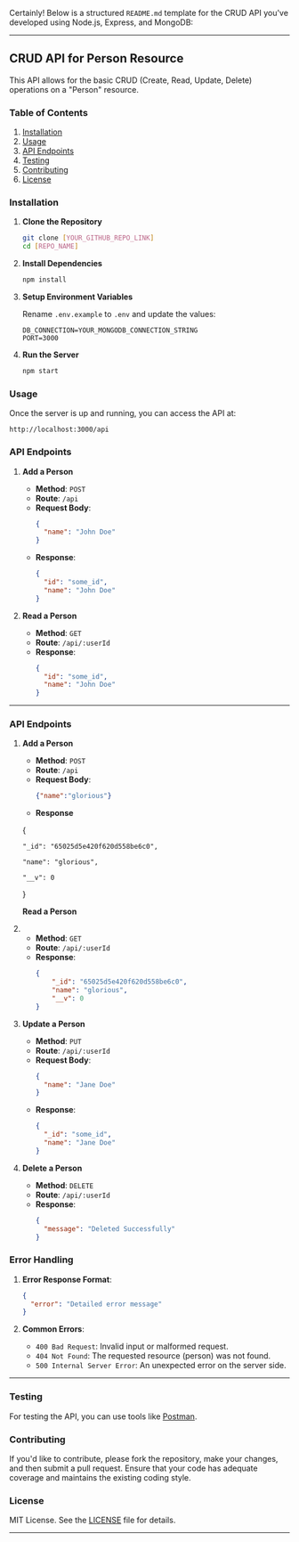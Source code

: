 
Certainly! Below is a structured `README.md` template for the CRUD API you've developed using Node.js, Express, and MongoDB:

---

## CRUD API for Person Resource

This API allows for the basic CRUD (Create, Read, Update, Delete) operations on a "Person" resource.

### Table of Contents

1. [Installation](#installation)
2. [Usage](#usage)
3. [API Endpoints](#api-endpoints)
4. [Testing](#testing)
5. [Contributing](#contributing)
6. [License](#license)

### Installation

1. **Clone the Repository**

   ```bash
   git clone [YOUR_GITHUB_REPO_LINK]
   cd [REPO_NAME]
   ```
2. **Install Dependencies**

   ```bash
   npm install
   ```
3. **Setup Environment Variables**

   Rename `.env.example` to `.env` and update the values:

   ```env
   DB_CONNECTION=YOUR_MONGODB_CONNECTION_STRING
   PORT=3000
   ```
4. **Run the Server**

   ```bash
   npm start
   ```

### Usage

Once the server is up and running, you can access the API at:

```
http://localhost:3000/api
```

### API Endpoints

1. **Add a Person**

   - **Method**: `POST`
   - **Route**: `/api`
   - **Request Body**:
     ```json
     {
       "name": "John Doe"
     }
     ```
   - **Response**:
     ```json
     {
       "id": "some_id",
       "name": "John Doe"
     }
     ```
2. **Read a Person**

   - **Method**: `GET`
   - **Route**: `/api/:userId`
   - **Response**:
     ```json
     {
       "id": "some_id",
       "name": "John Doe"
     }
     ```



---

### API Endpoints

1. **Add a Person**

   - **Method**: `POST`
   - **Route**: `/api`
   - **Request Body**:
     ```json
     {"name":"glorious"}
     ```
   - **Response**

   {

       "_id": "65025d5e420f620d558be6c0",

       "name": "glorious",

       "__v": 0

   }

   **Read a Person**
2. - **Method**: `GET`
   - **Route**: `/api/:userId`
   - **Response**:
     ```json
     {
         "_id": "65025d5e420f620d558be6c0",
         "name": "glorious",
         "__v": 0
     }
     ```
3. **Update a Person**

   - **Method**: `PUT`
   - **Route**: `/api/:userId`
   - **Request Body**:
     ```json
     {
       "name": "Jane Doe"
     }
     ```
   - **Response**:
     ```json
     {
       "_id": "some_id",
       "name": "Jane Doe"
     }
     ```
4. **Delete a Person**

   - **Method**: `DELETE`
   - **Route**: `/api/:userId`
   - **Response**:
     ```json
     {
       "message": "Deleted Successfully"
     }
     ```

### Error Handling

1. **Error Response Format**:

   ```json
   {
     "error": "Detailed error message"
   }
   ```
2. **Common Errors**:

   - `400 Bad Request`: Invalid input or malformed request.
   - `404 Not Found`: The requested resource (person) was not found.
   - `500 Internal Server Error`: An unexpected error on the server side.


---


### Testing

For testing the API, you can use tools like [Postman](https://www.postman.com/).

### Contributing

If you'd like to contribute, please fork the repository, make your changes, and then submit a pull request. Ensure that your code has adequate coverage and maintains the existing coding style.

### License

MIT License. See the [LICENSE](LICENSE) file for details.

---
